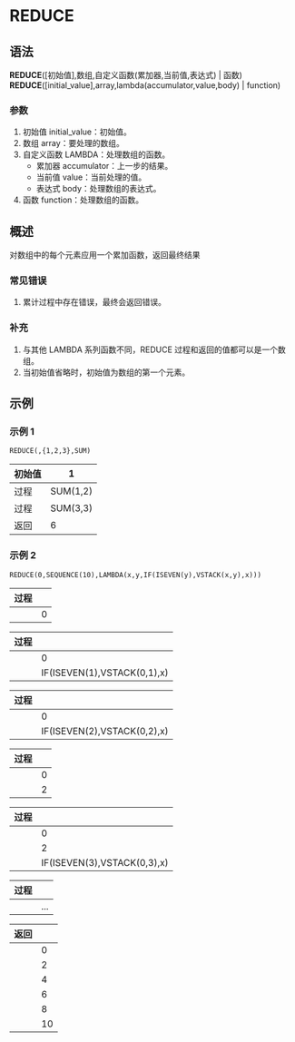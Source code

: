 # REDUCE

## 语法

**REDUCE**([初始值],数组,自定义函数(累加器,当前值,表达式) | 函数)  
**REDUCE**([initial_value],array,lambda(accumulator,value,body) | function)

### 参数

1. 初始值 initial_value：初始值。
2. 数组 array：要处理的数组。
3. 自定义函数 LAMBDA：处理数组的函数。
    - 累加器 accumulator：上一步的结果。
    - 当前值 value：当前处理的值。
    - 表达式 body：处理数组的表达式。
4. 函数 function：处理数组的函数。

## 概述

对数组中的每个元素应用一个累加函数，返回最终结果

### 常见错误

1. 累计过程中存在错误，最终会返回错误。

### 补充

1. 与其他 LAMBDA 系列函数不同，REDUCE 过程和返回的值都可以是一个数组。
2. 当初始值省略时，初始值为数组的第一个元素。

## 示例

### 示例 1

```excel
REDUCE(,{1,2,3},SUM)
```

| 初始值 | 1        |
| ------ | -------- |
| 过程   | SUM(1,2) |
| 过程   | SUM(3,3) |
| 返回   | 6        |

### 示例 2

```excel
REDUCE(0,SEQUENCE(10),LAMBDA(x,y,IF(ISEVEN(y),VSTACK(x,y),x)))
```

| 过程 |     |
| ---- | --- |
|      | 0   |

| 过程 |                             |
| ---- | --------------------------- |
|      | 0                           |
|      | IF(ISEVEN(1),VSTACK(0,1),x) |

| 过程 |                             |
| ---- | --------------------------- |
|      | 0                           |
|      | IF(ISEVEN(2),VSTACK(0,2),x) |

| 过程 |     |
| ---- | --- |
|      | 0   |
|      | 2   |

| 过程 |                             |
| ---- | --------------------------- |
|      | 0                           |
|      | 2                           |
|      | IF(ISEVEN(3),VSTACK(0,3),x) |

| 过程 |     |
| ---- | --- |
|      | ... |

| 返回 |     |
| ---- | --- |
|      | 0   |
|      | 2   |
|      | 4   |
|      | 6   |
|      | 8   |
|      | 10  |
